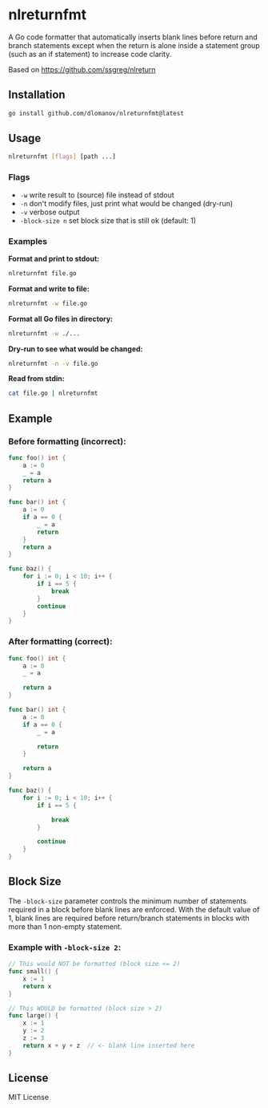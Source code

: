# nlreturnfmt

A Go code formatter that automatically inserts blank lines before return and branch statements except when the return is alone inside a statement group (such as an if statement) to increase code clarity.

Based on https://github.com/ssgreg/nlreturn

## Installation

```bash
go install github.com/dlomanov/nlreturnfmt@latest
```

## Usage

```bash
nlreturnfmt [flags] [path ...]
```

### Flags

* `-w` write result to (source) file instead of stdout
* `-n` don't modify files, just print what would be changed (dry-run)
* `-v` verbose output
* `-block-size n` set block size that is still ok (default: 1)

### Examples

**Format and print to stdout:**
```bash
nlreturnfmt file.go
```

**Format and write to file:**
```bash
nlreturnfmt -w file.go
```

**Format all Go files in directory:**
```bash
nlreturnfmt -w ./...
```

**Dry-run to see what would be changed:**
```bash
nlreturnfmt -n -v file.go
```

**Read from stdin:**
```bash
cat file.go | nlreturnfmt
```

## Example

### Before formatting (incorrect):

```go
func foo() int {
    a := 0
    _ = a
    return a
}

func bar() int {
    a := 0
    if a == 0 {
        _ = a
        return
    }
    return a
}

func baz() {
    for i := 0; i < 10; i++ {
        if i == 5 {
            break
        }
        continue
    }
}
```

### After formatting (correct):

```go
func foo() int {
    a := 0
    _ = a

    return a
}

func bar() int {
    a := 0
    if a == 0 {
        _ = a

        return
    }

    return a
}

func baz() {
    for i := 0; i < 10; i++ {
        if i == 5 {

            break
        }

        continue
    }
}
```

## Block Size

The `-block-size` parameter controls the minimum number of statements required in a block before blank lines are enforced.
With the default value of 1, blank lines are required before return/branch statements in blocks with more than 1 non-empty statement.

### Example with `-block-size 2`:

```go
// This would NOT be formatted (block size <= 2)
func small() {
    x := 1
    return x
}

// This WOULD be formatted (block size > 2)
func large() {
    x := 1
    y := 2
    z := 3
    return x + y + z  // <- blank line inserted here
}
```

## License

MIT License